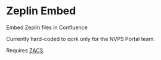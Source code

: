 # Zeplin Embed 

Embed Zeplin files in Confluence

Currently hard-coded to qork only for the NVPS Portal team.

Requires [ZACS](https://github.com/CarlosBonetti/zacs).
